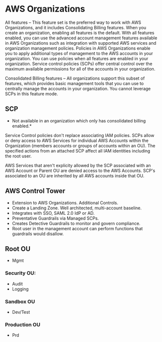 # AWS Organizations

All features – This feature set is the preferred way to work with AWS Organizations, and it includes Consolidating Billing features. When you create an organization, enabling all features is the default. With all features enabled, you can use the advanced account management features available in AWS Organizations such as integration with supported AWS services and organization management policies. Policies in AWS Organizations enable you to apply additional types of management to the AWS accounts in your organization. You can use policies when all features are enabled in your organization. Service control policies (SCPs) offer central control over the maximum available permissions for all of the accounts in your organization.

Consolidated Billing features – All organizations support this subset of features, which provides basic management tools that you can use to centrally manage the accounts in your organization. You cannot leverage SCPs in this feature mode.


## SCP

* Not available in an organization which only has consolidated billing enabled.*

Service Control policies don't replace associating IAM policies. SCPs allow or deny access to AWS Services for individual AWS Accounts within the Organization (members accounts or groups of accounts within an OU). The specified actions from an attached SCP affect all IAM identities including the root user.

AWS Services that aren't explicity allowed by the SCP associated with an AWS Account or Parent OU are denied access to the AWS Accounts. SCP's associated to an OU are inherited by all AWS accounts inside that OU.


## AWS Control Tower

- Extension to AWS Organizations. Additional Controls.
- Create a Landing Zone. Well architected, multi-account baseline.
- Integrates with SSO, SAML 2.0 IdP or AD.
- Preventative Guardrails via Managed SCPs.
- Creates Detective Guardrails to monitor and govern compliance.
- Root user in the management account can perform functions that guardrails would disallow.

## Root OU 
- Mgmt

### Security OU:
- Audit
- Logging

### Sandbox OU
- Dev/Test

### Production OU
- Prd
